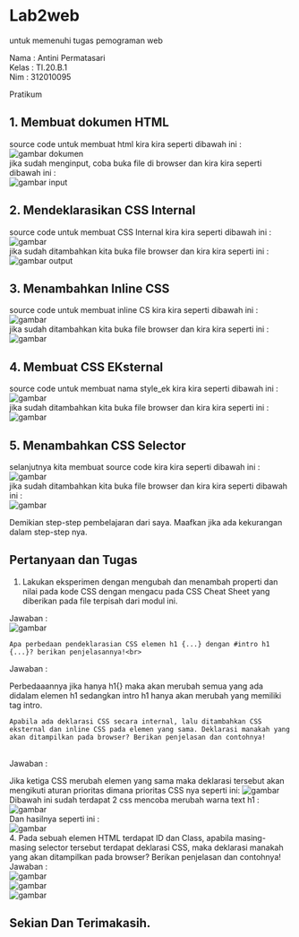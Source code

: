 # Lab2web
untuk memenuhi tugas pemograman web

Nama    : Antini Permatasari<br>
Kelas   : TI.20.B.1<br>
Nim     : 312010095<br>

Pratikum<br>
## 1. Membuat dokumen HTML<br>
source code untuk membuat html kira kira seperti dibawah ini :<br>
![gambar dokumen](Gambar/gambar%20ke%201.PNG)<br>
jika sudah menginput, coba buka file di browser dan kira kira seperti dibawah ini :<br>
![gambar input](Gambar/gambar%201a.PNG)<br>
## 2. Mendeklarasikan CSS Internal<br>
source code untuk membuat CSS Internal kira kira seperti dibawah ini :<br>
![gambar](Gambar/gambar%20ke%202.PNG)<br>
jika sudah ditambahkan kita buka file browser dan kira kira seperti ini :<br>
![gambar output](Gambar/gambar%202a.PNG)<br>
## 3. Menambahkan Inline CSS<br>
source code untuk membuat inline CS kira kira seperti dibawah ini :<br>
![gambar](Gambar/gambar%20ke%205.PNG)<br>
jika sudah ditambahkan kita buka file browser dan kira kira seperti ini :<br>
![gambar](Gambar/gambar%203a.PNG)<br>
## 4. Membuat CSS EKsternal<br>
source code untuk membuat nama style_ek kira kira seperti dibawah ini :<br>
![gambar](Gambar/gambar%20ke%204.PNG)<br>
jika sudah ditambahkan kita buka file browser dan kira kira seperti ini :<br>
![gambar](Gambar/Gambar%204a.PNG)<br>
## 5. Menambahkan CSS Selector<br>
selanjutnya kita membuat source code kira kira seperti dibawah ini :<br>
![gambar](Gambar/gambar%20ke%204.PNG)<br>
jika sudah ditambahkan kita buka file browser dan kira kira seperti dibawah ini :<br>
![gambar](Gambar/gambar%20ke%206.PNG)<br>

Demikian step-step pembelajaran dari saya.
Maafkan jika ada kekurangan dalam step-step nya.<br>


## Pertanyaan dan Tugas<br>
1. Lakukan eksperimen dengan mengubah dan menambah properti dan nilai pada kode CSS dengan mengacu pada CSS Cheat Sheet yang diberikan pada file terpisah dari modul ini.<br>

Jawaban : <br>
![gambar](Gambar/Gambar%20ke%208.PNG)<br>

    Apa perbedaan pendeklarasian CSS elemen h1 {...} dengan #intro h1 {...}? berikan penjelasannya!<br>

Jawaban :<br>

Perbedaaannya jika hanya h1{} maka akan merubah semua yang ada didalam elemen h1 sedangkan intro h1 hanya akan merubah yang memiliki tag intro.<br>

    Apabila ada deklarasi CSS secara internal, lalu ditambahkan CSS eksternal dan inline CSS pada elemen yang sama. Deklarasi manakah yang akan ditampilkan pada browser? Berikan penjelasan dan contohnya!
<br>
Jawaban :<br>

Jika ketiga CSS merubah elemen yang sama maka deklarasi tersebut akan mengikuti aturan prioritas dimana prioritas CSS nya seperti ini:
![gambar](Gambar/Gambar9.PNG)<br>
Dibawah ini sudah terdapat 2 css mencoba merubah warna text h1 :<br>
![gambar](Gambar/gambar%20ke%207.PNG)<br>
Dan hasilnya seperti ini : <br>
![gambar](Gambar/Gambar%20ke%209.PNG)<br>
4. 
    Pada sebuah elemen HTML terdapat ID dan Class, apabila masing-masing selector tersebut terdapat deklarasi CSS, maka deklarasi manakah yang akan ditampilkan pada browser? Berikan penjelasan dan contohnya! 
<br>
Jawaban :<br>
![gambar](Gambar/gambar%20ke%207.PNG)<br>
![gambar](Gambar/Gambar%20ke%2010.PNG)<br>
![gambar](Gambar/Gambar%20ke%209.PNG)<br>

## Sekian Dan Terimakasih.
